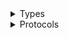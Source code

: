 <details>
<summary>Types</summary>

  - [SqsClient](/aws-sdk-swift/reference/0.x/AWSSQS/SqsClient)
  - [SqsClient.SqsClientConfiguration](/aws-sdk-swift/reference/0.x/AWSSQS/SqsClient.SqsClientConfiguration)
  - [SqsClientLogHandlerFactory](/aws-sdk-swift/reference/0.x/AWSSQS/SqsClientLogHandlerFactory)
  - [SqsClientTypes](/aws-sdk-swift/reference/0.x/AWSSQS/SqsClientTypes)

</details>

<details>
<summary>Protocols</summary>

  - [SqsClientProtocol](/aws-sdk-swift/reference/0.x/AWSSQS/SqsClientProtocol)

</details>
